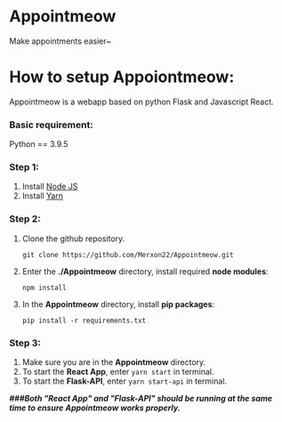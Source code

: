 # Appointmeow
 Make appointments easier~

# How to setup Appoiontmeow:
Appointmeow is a webapp based on python Flask and Javascript React.

### Basic requirement:
Python == 3.9.5

### Step 1:
1. Install [Node JS](https://nodejs.org)
2. Install [Yarn](https://classic.yarnpkg.com/en/docs/install)

### Step 2:
1. Clone the github repository.

   `git clone https://github.com/Merxon22/Appointmeow.git`

2. Enter the **./Appointmeow** directory, install required **node modules**:

   `npm install`
   
3. In the **Appointmeow** directory, install **pip packages**:

   `pip install -r requirements.txt`

### Step 3:
1. Make sure you are in the **Appointmeow** directory.
2. To start the **React App**, enter `yarn start` in terminal.
3. To start the **Flask-API**, enter `yarn start-api` in terminal.

***###Both "React App" and "Flask-API" should be running at the same time to ensure Appointmeow works properly.***

